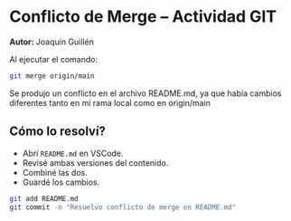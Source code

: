 # Conflicto de Merge – Actividad GIT  
**Autor:** Joaquín Guillén


Al ejecutar el comando:

```bash
git merge origin/main
```

Se produjo un conflicto en el archivo README.md, ya que había cambios diferentes tanto en mi rama local como en origin/main

## Cómo lo resolví?

- Abrí `README.md` en VSCode.
- Revisé ambas versiones del contenido.
- Combiné las dos.
- Guardé los cambios.
```bash
git add README.md
git commit -m "Resuelvo conflicto de merge en README.md"
```